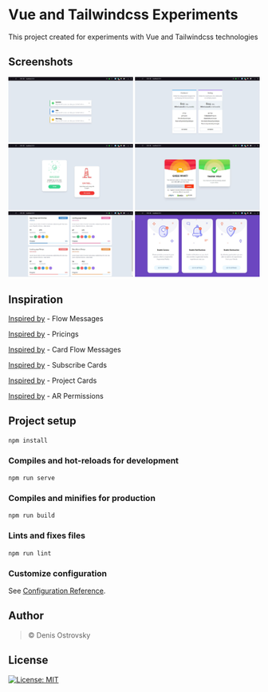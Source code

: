 # Vue and Tailwindcss Experiments

This project created for experiments with Vue and Tailwindcss technologies

## Screenshots

<img src="./screenshots/FlowMessages.jpg" width="250">
<img src="./screenshots/Pricings.jpg" width="250">
<img src="./screenshots/CardFlowMessages.jpg" width="250">
<img src="./screenshots/SubscribeCards.jpg" width="250">
<img src="./screenshots/ProjectCards.jpg" width="250">
<img src="./screenshots/ARPermissions.jpg" width="250">

## Inspiration

[Inspired by](https://www.pinterest.com/pin/591519732296784758/) - Flow Messages

[Inspired by](https://www.pinterest.com/pin/591519732296784926/) - Pricings

[Inspired by](https://www.pinterest.com/pin/591519732296785565/) - Card Flow Messages

[Inspired by](https://www.pinterest.com/pin/591519732296798114/) - Subscribe Cards

[Inspired by](https://www.pinterest.com/pin/591519732296798202/) - Project Cards

[Inspired by](https://www.pinterest.com/pin/591519732296798811/) - AR Permissions

## Project setup
```
npm install
```

### Compiles and hot-reloads for development
```
npm run serve
```

### Compiles and minifies for production
```
npm run build
```

### Lints and fixes files
```
npm run lint
```

### Customize configuration
See [Configuration Reference](https://cli.vuejs.org/config/).

## Author
> © Denis Ostrovsky
 
## License
[![License: MIT](https://img.shields.io/badge/License-MIT-green.svg)](https://github.com/DenisOstr/VueTailExp/blob/master/LICENSE)